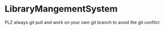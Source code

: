 # LibraryMangementSystem

PLZ always git pull and work on your own git branch to avoid the git conflict 
